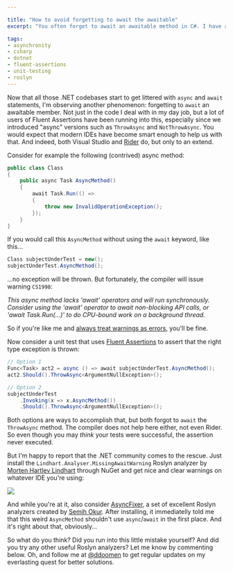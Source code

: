 ```yaml
---

title: "How to avoid forgetting to await the awaitable"
excerpt: "You often forget to await an awaitable method in C#. I have an elegant solution for you."

tags:
- asynchronity
- csharp
- dotnet
- fluent-assertions
- unit-testing
- roslyn
---
```


Now that all those .NET codebases start to get littered with `async` and `await` statements, I'm observing another phenomenon: forgetting to `await` an awaitable member. Not just in the code I deal with in my day job, but a lot of users of Fluent Assertions have been running into this, especially since we introduced "async" versions such as `ThrowAsync` and `NotThrowAsync`. You would expect that modern IDEs have become smart enough to help us with that. And indeed, both Visual Studio and [Rider](/2020/07/a-month-without-rider-part2) do, but only to an extend. 

Consider for example the following (contrived) async method:

```csharp
public class Class
{
    public async Task AsyncMethod()
    {
        await Task.Run(() =>
        {
            throw new InvalidOperationException();
        });
    }
}
```

If you would call this `AsyncMethod` without using the `await` keyword, like this...

```csharp
Class subjectUnderTest = new();
subjectUnderTest.AsyncMethod();
```

...no exception will be thrown. But fortunately, the compiler will issue warning `CS1998`:

_This async method lacks 'await' operators and will run synchronously. Consider using the 'await' operator to await non-blocking API calls, or 'await Task.Run(...)' to do CPU-bound work on a background thread._

So if you're like me and [always treat warnings as errors](https://csharpcodingguidelines.com//framework-guidelines/#AV2210), you'll be fine.  

Now consider a unit test that uses [Fluent Assertions](https://fluentassertions.com/) to assert that the right type exception is thrown:

```csharp
// Option 1
Func<Task> act2 = async () => await subjectUnderTest.AsyncMethod();
act2.Should().ThrowAsync<ArgumentNullException>();

// Option 2
subjectUnderTest
    .Invoking(x => x.AsyncMethod())
    .Should().ThrowAsync<ArgumentNullException>();
```

Both options are ways to accomplish that, but both forgot to `await` the `ThrowAsync` method. The compiler does not help here either, not even Rider. So even though you may _think_ your tests were successful, the assertion never executed. 

But I'm happy to report that the .NET community comes to the rescue. Just install the `Lindhart.Analyser.MissingAwaitWarning` Roslyn analyzer by [Morten Hartlev Lindhart](https://github.com/ykoksen/unused-task-warning) through NuGet and get nice and clear warnings on whatever IDE you're using:

<img src="{{ site.url }}{{ site.baseurl }}/assets/images/posts/2022/awaiting-with-roslyn.png" class="align-center"/> 

And while you're at it, also consider [AsyncFixer](https://github.com/semihokur/AsyncFixer), a set of excellent Roslyn analyzers created by [Semih Okur](https://github.com/semihokur). After installing, it immediatelly told me that this weird `AsyncMethod` shouldn't use `async`/`await` in the first place. And it's right about that, obviously…

So what do you think? Did you run into this little mistake yourself? And did you try any other useful Roslyn analyzers? Let me know by commenting below. Oh, and follow me at [@ddoomen](https://twitter.com/ddoomen) to get regular updates on my everlasting quest for better solutions.
